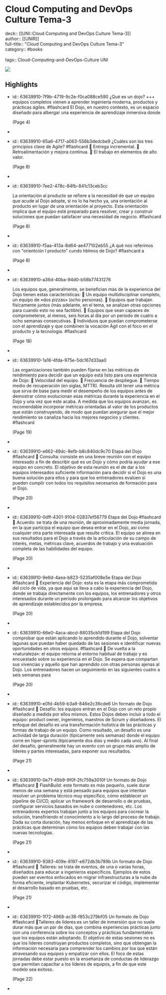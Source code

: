# Cloud Computing and DevOps Culture Tema-3

deck:: [[UNI::Cloud Computing and DevOps Culture Tema-3]]\
author:: [[UNIR]]\
full-title:: "Cloud Computing and DevOps Culture Tema-3"\
category:: #books\
\
tags:: Cloud-Computing-and-DevOps-Culture UNI  

![](https://readwise-assets.s3.amazonaws.com/media/uploaded_book_covers/profile_22942/feac113b-e266-4bc9-99da-9c7fa14cf86a.jpg)
## Highlights
- id:: 63639910-7f9b-4719-9c2e-f0ca088ce590
   ¿Qué es un dojo? +++
   equipos completos vienen a aprender ingeniería moderna, productos y prácticas ágiles. #flashcard 
    El Dojo, en nuestro contexto, es un espacio diseñado para albergar una experiencia de aprendizaje inmersiva donde
  
     (Page 4)
-
- id:: 63639910-65a6-4717-a063-556b3dedcbe9
   ¿Cuáles son los tres principios clave de Agile? #flashcard 
     Entrega incremental.  Retroalimentación y mejora continua.  El trabajo en elementos de alto valor.
  
     (Page 8)
-
- id:: 63639910-7ee2-478c-84fb-841c13ceb3cc
  
  La orientación al producto se refiere a la necesidad de que un equipo que acude al Dojo adopte, si no lo ha hecho ya, una orientación al producto en lugar de una orientación al proyecto. Esta orientación implica que el equipo esté preparado para resolver, crear y construir soluciones que puedan satisfacer una necesidad de negocio. #flashcard 
  
  
     (Page 8)
-
- id:: 63639910-f5aa-413a-8d64-ae477102eb55
   ¿A qué nos referimos con "orientción l producto" cundo hblmos de Dojo? #flashcard 
    a
  
     (Page 8)
-
- id:: 63639910-a36d-40ba-94d0-b58b77431276
  
  Los equipos que, generalmente, se benefician más de la experiencia del Dojo tienen estas características:  Un equipo multidisciplinar completo, un equipo de «dos pizzas» (ocho personas).  Equipos que trabajan físicamente juntos (más adelante, en el tema, se analizan otras opciones para cuando esto no sea factible).  Equipos que sean capaces de comprometerse, al menos, seis horas al día por un período de cuatro a ocho semanas consecutivas.  Individuos que puedan comprometerse con el aprendizaje y que combinen la vocación Ágil con el foco en el producto y la tecnología. #flashcard 
  
  
     (Page 18)
-
- id:: 63639910-1a16-4fda-975e-5dc167d33aa0
  
  Las organizaciones también pueden fijarse en las métricas de rendimiento para decidir que un equipo está listo para una experiencia de Dojo:  Velocidad del equipo.  Frecuencia de despliegue.  Tiempo medio de recuperación (en siglas, MTTR). Resulta útil tener una métrica que sirva de base para medir el desempeño de los equipos antes de demostrar cómo evolucionan esas métricas durante la experiencia en el Dojo y una vez que este acaba. A medida que los equipos avanzan, es recomendable incorporar métricas orientadas al valor de los productos que están construyendo, de modo que puedan asegurar que el mejor rendimiento se canaliza hacia los mejores negocios y clientes. #flashcard 
  
  
     (Page 19)
-
- id:: 63639910-e662-49dc-9efb-b8c840dc9c70
   Etapa del Dojo #flashcard 
     Consulta: consiste en una breve reunión con el equipo interesado a fin de describir qué es un Dojo y cómo podría ayudar a ese equipo en concreto. El objetivo de esta reunión es el de dar a los equipos interesados suficiente información para decidir si el Dojo es una buena solución para ellos y para que los entrenadores evalúen si pueden cumplir con todos los requisitos necesarios de formación para el Dojo.
  
     (Page 20)
-
- id:: 63639910-0dff-4301-9104-02837ef56779
   Etapa del Dojo #flashcard 
     Acuerdo: se trata de una reunión, de aproximadamente media jornada, en la que participa el equipo que desea entrar en el Dojo, así como cualquier otra parte interesada que resulte crítica. El equipo se alinea en sus resultados para el Dojo a través de la articulación de su campo de interés, metas, métricas clave, acuerdos de trabajo y una evaluación completa de las habilidades del equipo.
  
     (Page 20)
-
- id:: 63639910-9e6d-4aea-b823-5235af008e5e
   Etapa del Dojo #flashcard 
     Experiencia del Dojo: esta es la etapa más comprometida del ciclo de vida, ya que aquí se lleva a cabo la experiencia del Dojo, donde se trabaja directamente con los equipos, los entrenadores y otros interesados durante un período prolongado para alcanzar los objetivos de aprendizaje establecidos por la empresa.
  
     (Page 20)
-
- id:: 63639910-66e0-4aca-abcd-88035cb1d199
   Etapa del Dojo
   comprobar que están aplicando lo aprendido durante el Dojo, solventar lagunas que puedan haber quedado de las sesiones e identificar nuevas oportunidades en otros equipos. #flashcard 
     De vuelta a la «naturaleza»: el equipo retorna al entorno habitual de trabajo y es encuestado sobre su experiencia en el Dojo. Se espera que compartan sus vivencias y aquello que han aprendido con otras personas ajenas al Dojo. Los entrenadores hacen un seguimiento en las siguientes cuatro a seis semanas para
  
     (Page 20)
-
- id:: 63639910-e0fd-4b59-b3a8-846e2c36cde6
   Un formato de Dojo #flashcard 
     Desafío: los equipos entran en el Dojo con un reto propio diseñado a medida por ellos mismos. Estos Dojos deben incluir a todo el equipo: product owner, ingenieros, maestros de Scrum y diseñadores. El enfoque del desafío es una transformación holística de las prácticas y formas de trabajo de un equipo. Como resultado, un desafío es una actividad de larga duración (típicamente seis semanas) donde el equipo corre en hiper-sprints (típicamente dos días y medio cada uno). Al final del desafío, generalmente hay un evento con un grupo más amplio de líderes y partes interesadas, para exponer sus resultados.
  
     (Page 21)
-
- id:: 63639910-0e71-45b9-9f0f-2fc759a3010f
   Un formato de Dojo #flashcard 
     FlashBuild: este formato es más pequeño, suele durar menos de una semana y está pensado para equipos que intentan resolver un problema técnico muy específico, cómo establecer un pipeline de CI/CD, aplicar un framework de desarrollo o de pruebas, configurar servicios basados en nube o contenedores, etc. Los entrenadores expertos trabajan junto a los equipos para cocrear la solución, transfiriendo el conocimiento a lo largo del proceso de trabajo. Dada su corta duración, hay menos enfoque en el aprendizaje de las prácticas que determinan cómo los equipos deben trabajar con las nuevas tecnologías.
  
     (Page 21)
-
- id:: 63639910-9383-409e-8197-e672db3b789b
   Un formato de Dojo #flashcard 
     Talleres: se trata de eventos, de una o varias horas, diseñados para educar a ingenieros específicos. Ejemplos de estos pueden ser eventos enfocados en migrar infraestructuras a la nube de forma eficiente, implantar Kubernetes, securizar el código, implementar el desarrollo basado en pruebas, etc.
  
     (Page 21)
-
- id:: 63639910-1f72-4968-ac38-f853c279bf05
   Un formato de Dojo #flashcard 
    Talleres de líderes:es un taller de inmersión que no suele durar más que un par de días, que combina experiencias prácticas junto con una conferencia sobre los conceptos y prácticas fundamentales que los equipos están adoptando. El objetivo de estas sesiones no es que los líderes construyan productos completos, sino que obtengan la información necesaria para comprender los cambios por loa que están atravesando sus equipos y empatizar con ellos. El foco de estas jornadas debe estar puesto en la enseñanza de conductas de liderazgo que permitan capacitar a los líderes de equipos, a fin de que este modelo sea exitoso.
  
     (Page 22)
-